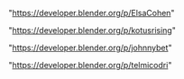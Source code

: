 "https://developer.blender.org/p/ElsaCohen"

"https://developer.blender.org/p/kotusrising"

"https://developer.blender.org/p/johnnybet"

"https://developer.blender.org/p/telmicodri"

